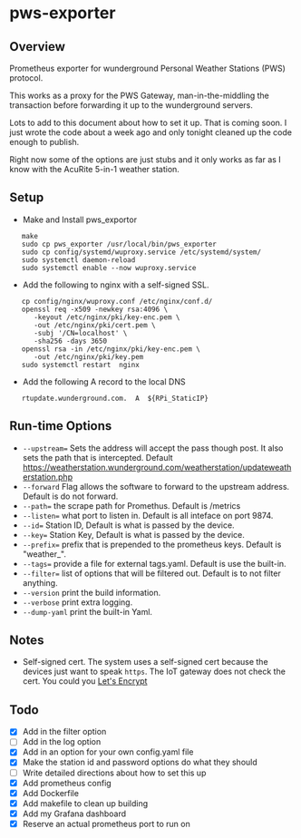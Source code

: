 # pws-exporter

## Overview
Prometheus exporter for wunderground Personal Weather Stations (PWS) protocol.

This works as a proxy for the PWS Gateway, man-in-the-middling the transaction before forwarding it up to the wunderground servers.  

Lots to add to this document about how to set it up.   That is coming soon.  I just wrote the code about a week ago and only tonight cleaned up the code enough to publish.

Right now some of the options are  just stubs and it only works as far as I know with the AcuRite 5-in-1 weather station.  

## Setup
* Make and Install  pws_exportor
```
   make
   sudo cp pws_exporter /usr/local/bin/pws_exporter
   sudo cp config/systemd/wuproxy.service /etc/systemd/system/
   sudo systemctl daemon-reload
   sudo systemctl enable --now wuproxy.service
```

* Add the following to nginx with a self-signed SSL.
```
   cp config/nginx/wuproxy.conf /etc/nginx/conf.d/
   openssl req -x509 -newkey rsa:4096 \
      -keyout /etc/nginx/pki/key-enc.pem \
      -out /etc/nginx/pki/cert.pem \
      -subj '/CN=localhost' \
      -sha256 -days 3650
   openssl rsa -in /etc/nginx/pki/key-enc.pem \
      -out /etc/nginx/pki/key.pem
   sudo systemctl restart  nginx
```

* Add the following A record to the local DNS
```
   rtupdate.wunderground.com.  A  ${RPi_StaticIP}
```

## Run-time Options
* `--upstream=` Sets the address will accept the pass though post.  It also sets the path that is intercepted. Default https://weatherstation.wunderground.com/weatherstation/updateweatherstation.php
* `--forward` Flag allows the software to forward to the upstream address.  Default is do not forward.
* `--path=` the scrape path for Promethus.  Default is /metrics
* `--listen=` what port to listen in.  Default is all inteface on port 9874.
* `--id=` Station ID, Default is what is passed by the device.
* `--key=` Station Key, Default is what is passed by the device.
* `--prefix=` prefix that is prepended to the prometheus keys.  Default is "weather_".
* `--tags=` provide a file for external tags.yaml. Default is use the built-in.
* `--filter=` list of options that will be filtered out.  Default is to not filter anything.
* `--version` print the build information.
* `--verbose` print extra logging.
* `--dump-yaml` print the built-in Yaml.

## Notes
* Self-signed cert.   The system uses a self-signed cert because the devices just want to speak `https`.  The IoT gateway does not check the cert.  You could you [Let's Encrypt](https://letsencrypt.org/)

## Todo
- [X] Add in the filter option
- [ ] Add in the log option
- [X] Add in an option for your own config.yaml file
- [X] Make the station id and password options do what they should
- [ ] Write detailed directions about how to set this up
- [X] Add prometheus config
- [X] Add Dockerfile
- [X] Add makefile to clean up building
- [X] Add my Grafana dashboard
- [X] Reserve an actual prometheus port to run on
